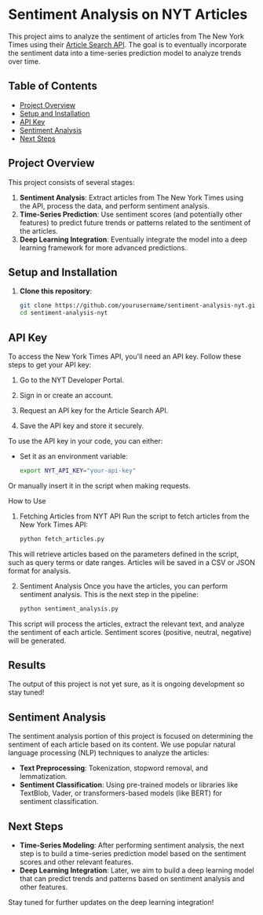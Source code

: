 # Sentiment Analysis on NYT Articles

This project aims to analyze the sentiment of articles from The New York Times using their [Article Search API](https://developer.nytimes.com/docs/articlesearch-product/1/overview). The goal is to eventually incorporate the sentiment data into a time-series prediction model to analyze trends over time.

## Table of Contents
- [Project Overview](#project-overview)
- [Setup and Installation](#setup-and-installation)
- [API Key](#api-key)
- [Sentiment Analysis](#sentiment-analysis)
- [Next Steps](#next-steps)

## Project Overview

This project consists of several stages:
1. **Sentiment Analysis**: Extract articles from The New York Times using the API, process the data, and perform sentiment analysis.
2. **Time-Series Prediction**: Use sentiment scores (and potentially other features) to predict future trends or patterns related to the sentiment of the articles.
3. **Deep Learning Integration**: Eventually integrate the model into a deep learning framework for more advanced predictions.

## Setup and Installation

1. **Clone this repository**:
   ```bash
   git clone https://github.com/yourusername/sentiment-analysis-nyt.git
   cd sentiment-analysis-nyt

## API Key

To access the New York Times API, you'll need an API key. Follow these steps to get your API key:

1. Go to the NYT Developer Portal.

2. Sign in or create an account.

3. Request an API key for the Article Search API.

4. Save the API key and store it securely.

To use the API key in your code, you can either:

- Set it as an environment variable:

  ```bash
  export NYT_API_KEY="your-api-key"

Or manually insert it in the script when making requests.

How to Use
1. Fetching Articles from NYT API
Run the script to fetch articles from the New York Times API:

   ```bash
   python fetch_articles.py
This will retrieve articles based on the parameters defined in the script, such as query terms or date ranges. Articles will be saved in a CSV or JSON format for analysis.

2. Sentiment Analysis
Once you have the articles, you can perform sentiment analysis. This is the next step in the pipeline:

   ```bash
   python sentiment_analysis.py
This script will process the articles, extract the relevant text, and analyze the sentiment of each article. Sentiment scores (positive, neutral, negative) will be generated.

## Results  
The output of this project is not yet sure, as it is ongoing development so stay tuned!

## Sentiment Analysis  
The sentiment analysis portion of this project is focused on determining the sentiment of each article based on its content. We use popular natural language processing (NLP) techniques to analyze the articles:  

- **Text Preprocessing**: Tokenization, stopword removal, and lemmatization.  
- **Sentiment Classification**: Using pre-trained models or libraries like TextBlob, Vader, or transformers-based models (like BERT) for sentiment classification.

## Next Steps  
- **Time-Series Modeling**: After performing sentiment analysis, the next step is to build a time-series prediction model based on the sentiment scores and other relevant features.  
- **Deep Learning Integration**: Later, we aim to build a deep learning model that can predict trends and patterns based on sentiment analysis and other features.  

Stay tuned for further updates on the deep learning integration!  
